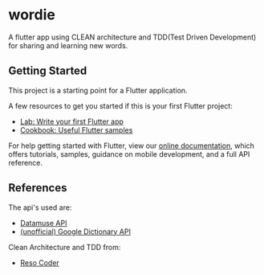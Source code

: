 # wordie

A flutter app using CLEAN architecture and TDD(Test Driven Development) for sharing and learning new words.

## Getting Started

This project is a starting point for a Flutter application.

A few resources to get you started if this is your first Flutter project:

- [Lab: Write your first Flutter app](https://flutter.dev/docs/get-started/codelab)
- [Cookbook: Useful Flutter samples](https://flutter.dev/docs/cookbook)

For help getting started with Flutter, view our
[online documentation](https://flutter.dev/docs), which offers tutorials,
samples, guidance on mobile development, and a full API reference.

## References

The api's used are:

+ [Datamuse API](https://www.datamuse.com/api/#md)
+ [(unofficial) Google Dictionary API](https://dictionaryapi.dev/)


Clean Architecture and TDD from:

+ [Reso Coder](https://resocoder.com/2019/08/27/flutter-tdd-clean-architecture-course-1-explanation-project-structure/)
